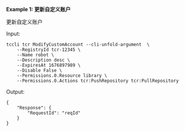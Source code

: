 **Example 1: 更新自定义账户**

更新自定义账户

Input: 

```
tccli tcr ModifyCustomAccount --cli-unfold-argument  \
    --RegistryId tcr-12345 \
    --Name robot \
    --Description desc \
    --ExpiresAt 1676897989 \
    --Disable False \
    --Permissions.0.Resource library \
    --Permissions.0.Actions tcr:PushRepository tcr:PullRepository
```

Output: 
```
{
    "Response": {
        "RequestId": "reqId"
    }
}
```

